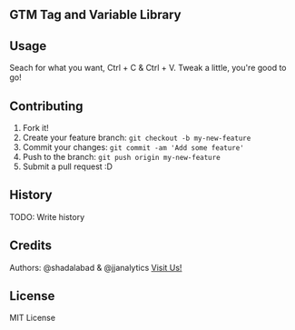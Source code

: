 
## GTM Tag and Variable Library

## Usage
Seach for what you want, Ctrl + C & Ctrl + V. Tweak a little, you're good to go!

## Contributing
1. Fork it!
2. Create your feature branch: `git checkout -b my-new-feature`
3. Commit your changes: `git commit -am 'Add some feature'`
4. Push to the branch: `git push origin my-new-feature`
5. Submit a pull request :D

## History
TODO: Write history

## Credits
Authors: @shadalabad & @jjanalytics
[Visit Us!](https://www.gtmtraining.com)

## License
MIT License



